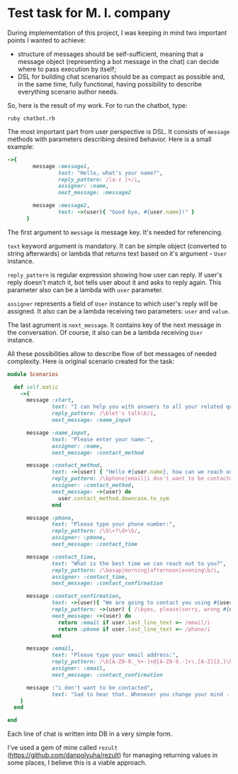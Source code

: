 # Test task for M. I. company

During implememtation of this project, I was keeping in mind two important points I wanted to achieve:
* structure of messages should be self-sufficient, meaning that a message object (representing a bot message in the chat) can decide where to pass execution by itself;
* DSL for building chat scenarios should be as compact as possible and, in the same time, fully functional, having possibility to describe everything scenario author needs.

So, here is the result of my work. For to run the chatbot, type:

`ruby chatbot.rb`

The most important part from user perspective is DSL. It consists of `message` methods with parameters describing desired behavior. Here is a small example:

```ruby
->{
        message :message1,
                text: "Hello, what's your name?",
                reply_pattern: /[a-z ]+/i,
                assigner: :name,
                next_message: :message2

        message :message2,
                text: ->(user){ "Good bye, #{user.name}!" }
      }
```

The first argument to `message` is message key. It's needed for referencing.

`text` keyword argument is mandatory. It can be simple object (converted to string afterwards) or lambda that returns text based on it's argument - `User` instance.

`reply_pattern` is regular expression showing how user can reply. If user's reply doesn't match it, bot tells user about it and asks to reply again. This parameter also can be a lambda with `user` parameter.

`assigner` represents a field of `User` instance to which user's reply will be assigned. It also can be a lambda receiving two parameters: `user` and `value`.

The last agrument is `next_message`. It contains key of the next message in the conversation. Of course, it also can be a lambda receiving `User` instance.

All these possibilities allow to describe flow of bot messages of needed complexity. Here is original scenario created for the task:

```ruby
module Scenarios

  def self.matic
    ->{
      message :start,
              text: "I can help you with answers to all your related questions and help to find a great job!",
              reply_pattern: /\blet's talk\b/i,
              next_message: :name_input

      message :name_input,
              text: "Please enter your name:",
              assigner: :name,
              next_message: :contact_method

      message :contact_method,
              text: ->(user) { "Hello #{user.name}, how can we reach out to you?" },
              reply_pattern: /\bphone|email|i don't want to be contacted\b/i,
              assigner: :contact_method,
              next_message: ->(user) do
                user.contact_method.downcase.to_sym
              end

      message :phone,
              text: "Please type your phone number:",
              reply_pattern: /\b\+?\d+\b/,
              assigner: :phone,
              next_message: :contact_time

      message :contact_time,
              text: "What is the best time we can reach out to you?",
              reply_pattern: /\basap|morning|afternoon|evening\b/i,
              assigner: :contact_time,
              next_message: :contact_confirmation

      message :contact_confirmation,
              text: ->(user){ "We are going to contact you using #{user.contact_method}: #{user.contact_method == "phone" ? user.phone : user.email}" },
              reply_pattern: ->(user) { /\byes, please|sorry, wrong #{user.contact_method}\b/i },
              next_message: ->(user) do
                return :email if user.last_line_text =~ /email/i
                return :phone if user.last_line_text =~ /phone/i
              end

      message :email,
              text: "Please type your email address:",
              reply_pattern: /\b[A-Z0-9._%+-]+@[A-Z0-9.-]+\.[A-Z]{2,}\b/i,
              assigner: :email,
              next_message: :contact_confirmation

      message :"i don't want to be contacted",
              text: "Sad to hear that. Whenever you change your mind - feel free to send me a message."
    }
  end

end
```

Each line of chat is written into DB in a very simple form.

I've used a gem of mine called `rezult` (https://github.com/danpolyuha/rezult) for managing returning values in some places, I believe this is a viable approach.